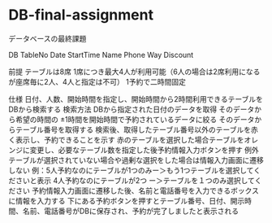 # DB-final-assignment
データベースの最終課題

DB
TableNo Date StartTime Name Phone Way Discount

前提
テーブルは8席
1席につき最大4人が利用可能（6人の場合は2席利用になるが座席毎に2人、4人と指定は不可）
1予約で二時間固定

仕様
日付、人数、開始時間を指定し、開始時間から2時間利用できるテーブルをDBから検索する
検索方法
  DBから指定された日付のデータを取得
  そのデータから希望の時間の ±1時間を開始時間で予約されているデータに絞る
  そのデータからテーブル番号を取得する
検索後、取得したテーブル番号以外のテーブルを赤く表示し、予約できることを示す
赤のテーブルを選択した場合テーブルをオレンジに変更し、必要なテーブル数を指定した後予約情報入力ボタンを押す
  例外
テーブルが選択されていない場合や過剰な選択をした場合は情報入力画面に遷移しない
  例：5人予約なのにテーブルが1つのみー＞もう1つテーブルを選択してくださいと表示
      4人予約なのにテーブルが2つ   ー＞テーブルを１つのみ選択してください
予約情報入力画面に遷移した後、名前と電話番号を入力できるボックスに情報を入力する
下にある予約ボタンを押すとテーブル番号、日付、開示時間、名前、電話番号がDBに保存され、予約が完了しましたと表示される
